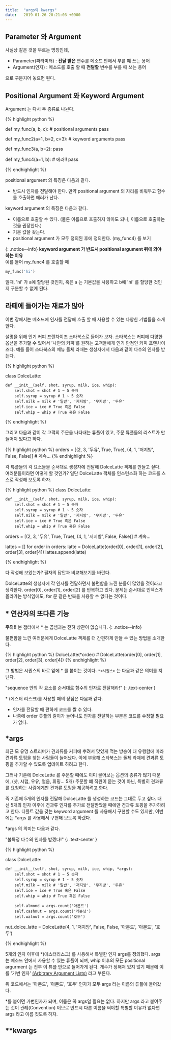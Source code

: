 ```yaml
---
title:  "args와 kwargs" 
date:   2019-01-26 20:21:03 +0900
---
```


## Parameter 와 Argument

사실상 같은 것을 부르는 명칭인데,
* Parameter(파라미터) : **전달 받은** 변수를 메소드 안에서 부를 떄 쓰는 용어 
* Argument(인자) :  메소드를 호출 할 때 **전달할** 변수를 부를 때 쓰는 용어

으로 구분지어 놓으면 된다.


## Positional Argument 와 Keyword Argument

Argument 는 다시 두 종류로 나뉜다.

{% highlight python %}

def my_func(a, b, c): # positional arguments
    pass

def my_func2(a=1, b=2, c=3): # keyword arguments
    pass

def my_func3(a, b=2):
    pass

def my_func4(a=1, b): # 에러!!
    pass

{% endhighlight %}


positional argument 의 특징은 다음과 같다.
* 반드시 인자를 전달해야 한다. 만약 positional argument 의 자리를 비워두고 함수를 호출하면 에러가 난다.



keyword argument 의 특징은 다음과 같다.
* 이름으로 호출할 수 있다. (물론 이름으로 호출하지 않아도 되나, 이름으로 호출하는 것을 권장한다.)
* 기본 값을 갖는다.
* positional argument 가 모두 정의된 후에 정의한다. (my_func4) 를 보기


{: .notice--info}
**keyword argument 가 반드시 positional argument 뒤에 와야 하는 이유**       
예를 들어 my_func4 를 호출할 때
```python
my_func('hi')
```
일때, 'hi' 가 a에 할당된 것인지, 혹은 a 는 기본값을 사용하고 b에 'hi' 를 할당한 것인지
구분할 수 없게 된다.


## 라떼에 들어가는 재료가 많아
이번 장에서는 메소드에 인자를 전달해 호출 할 때 사용할 수 있는
다양한 기법들을 소개한다. 

설명을 위해 인기 커피 프렌차이즈 스타북스로 들어가 보자.
스타북스는 커피에 다양한 옵션을 추가할 수 있어서 '나만의 커피'를 원하는 고객들에게
인기 만점인 커피 프렌차이즈다. 
예를 들어 스타북스의 메뉴 돌체 라때는 생성자에서 다음과 같이 다수의 인자를 받는다. 

{% highlight python %}

class DolceLatte:

    def __init__(self, shot, syrup, milk, ice, whip):
        self.shot = shot # 1 ~ 5 숫자 
        self.syrup = syrup # 1 ~ 5 숫자
        self.milk = milk # '일반', '저지방', '무지방', '두유'
        self.ice = ice # True 혹은 False
        self.whip = whip # True 혹은 False
    
{% endhighlight %}

그리고 다음과 같이 각 고객의 주문을 나타내는 튜플이 있고, 주문 튜플들의 리스트가 만들어져 있다고 하자.

{% highlight python %}
orders = [(2, 3, '두유', True, True), (4, 1, '저지방', False, False)] # 계속...
{% endhighlight %}

각 튜플들의 각 요소들을 순서대로 생성자에 전달해
DolceLatte 객체를 만들고 싶다. 여러분들이라면 어떻게 할 것인가?
일단 DolceLatte 객체를 인스턴스화 하는 코드를 스스로 작성해 보도록 하자.


{% highlight python %}
class DolceLatte:

    def __init__(self, shot, syrup, milk, ice, whip):
        self.shot = shot # 1 ~ 5 숫자 
        self.syrup = syrup # 1 ~ 5 숫자
        self.milk = milk # '일반', '저지방', '무지방', '두유'
        self.ice = ice # True 혹은 False
        self.whip = whip # True 혹은 False


orders = [(2, 3, '두유', True, True), (4, 1, '저지방', False, False)] # 계속...

lattes = []
for order in orders:
    latte = DolceLatte(order[0], order[1], order[2], order[3], order[4])
    lattes.append(latte)

{% endhighlight %}

다 작성해 보았는가? 필자의 답안과 비교해보기를 바란다.

DolceLatte의 생성자에 각 인자를 전달하면서 불편함을 느낀 분들이 많았을 것이라고 생각한다.
order[0], order[1], order[2] 를 반복하고 있다.
문제는 순서대로 인덱스가 올라가는 방식임에도, for 문 같은 반복을 사용할 수 없다는 것이다. 



## * 연산자의 또다른 기능

**주의!!**       본 챕터에서 * 는 곱셈과는 전혀 상관이 없습니다.
{: .notice--info}

불편함을 느낀 여러분에게 DolceLatte 객체를 더 간편하게 만들 수 있는 방법을 소개한다.

{% highlight python %}
DolceLatte(*order) # DolceLatte(order[0], order[1], order[2], order[3], order[4])
{% endhighlight %}

그 방법은 시퀀스의 바로 앞에 * 를 붙이는 것이다.
`*<시퀀스>` 는 다음과 같은 의미를 지닌다.

"sequence 안의 각 요소를 순서대로 함수의 인자로 전달해라!" 
{: .text-center }


\* (에스터 리스크)를 사용할 때의 장점은 다음과 같다.
* 인자를 전달할 때 편하게 코드를 짤 수 있다.
* 나중에 order 튜플의 길이가 늘어나도 인자를 전달하는 부분은 코드를 수정할 필요가 없다.







## *args
최근 모 유명 스트리머가 견과류를 커피에 뿌려서 맛있게 먹는 방송이 대 유행함에 따라
견과류 토핑을 찾는 사람들이 늘어났다.
이에 부응해 스타북스는 돌체 라떼에 견과류 토핑을 추가할 수 있도록 업데이트 하려고 한다.


그러나 기존에 DolceLatte 를 주문할 때에도 이미 물어보는 옵션의 종류가 많기 때문에, 
(샷, 시럽, 우유, 얼음, 휘핑... 5개) 주문할 떄 직원이 묻는 것이 아닌, 특별히 견과류를 요청하는
사람에게만 견과류 토핑을 제공하려고 한다.

즉 기존에 5개의 인자를 전달해 DolceLatte 를 생성하는 코드는 그대로 두고 싶다.
대신 5개의 인자 이후에 견과류 인자를 추가로 전달받았을 때에만 견과류 토핑을 추가하려고 한다.
디폴트 값을 갖는 keyword argument 를 사용해서 구현할 수도 있지만, 이번에는 *args 를 
사용해서 구현해 보도록 하겠다.

*args 의 의미는 다음과 같다.
 
"불특정 다수의 인자를 받겠다!"
{: .text-center }

{% highlight python %}

class DolceLatte:

    def __init__(self, shot, syrup, milk, ice, whip, *args):
        self.shot = shot # 1 ~ 5 숫자
        self.syrup = syrup # 1 ~ 5 숫자
        self.milk = milk # '일반', '저지방', '무지방', '두유'
        self.ice = ice # True 혹은 False
        self.whip = whip # True 혹은 False

        self.almond = args.count('아몬드')
        self.cashnut = args.count('캐슈넛')
        self.walnut = args.count('호두')

nut_dolce_latte = DolceLatte(4, 1, '저지방', False, False, '아몬드', '아몬드', '호두')
    
{% endhighlight %}

5개의 인자 이후에 *(에스터리스크) 를 사용해서 특별한 인자 args를 정의했다.
args 는 메소드 안에서 사용할 수 있는 튜플이 되며, whip 이후의 모든 positional argurment 는 전부
이 튜플 안으로 들어가게 된다. 
개수가 정해져 있지 않기 때문에 이를 '가변 인자'
<a href="https://docs.python.org/dev/tutorial/controlflow.html#arbitrary-argument-lists" target="_blank">(Arbitrary Argument Lists)</a> 
라고 부른다. 

위 코드에서는 '아몬드', '아몬드', '호두' 인자가 모두 args 라는 이름의 튜플에 들어갔다.

*를 붙이면 가변인자가 되며, 이름은 꼭 args일 필요는 없다. 하지만 args 라고 붙여주는 것이 관례(Convention) 이므로
반드시 다른 이름을 써야할 특별할 이유가 없다면 args 라고 이름 짓도록 하자. 


## **kwargs







